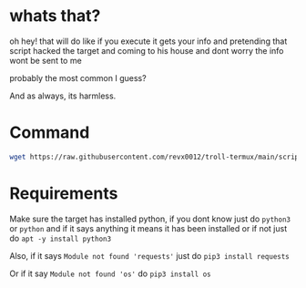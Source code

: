 # whats that?

oh hey! that will do like if you execute it gets your info and pretending that script hacked the target and coming to his house and dont worry the info wont be sent to me

probably the most common I guess?

And as always, its harmless.

# Command

```bash
wget https://raw.githubusercontent.com/revx0012/troll-termux/main/scripts/code/code.py && python3 code.py
```

# Requirements


Make sure the target has installed python, if you dont know just do ```python3``` or ```python``` and if it says anything it means it has been installed
or if not just do ```apt -y install python3```

Also, if it says ```Module not found 'requests'``` just do ```pip3 install requests```

Or if it say ```Module not found 'os'``` do ```pip3 install os```
